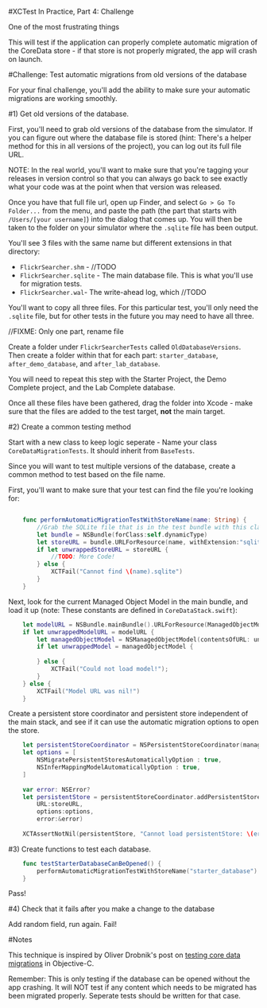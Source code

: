 #XCTest In Practice, Part 4: Challenge

One of the most frustrating things

This will test if the application can properly complete automatic migration of the  CoreData store - if that store is not properly migrated, the app will crash on launch.


#Challenge: Test automatic migrations from old versions of the database

For your final challenge, you'll add the ability to make sure your automatic migrations are working smoothly. 

#1) Get old versions of the database. 

First, you'll need to grab old versions of the database from the simulator. If you can figure out where the database file is stored (hint: There's a helper method for this in all versions of the project), you can log  out its full file URL. 

NOTE: In the real world, you'll want to make sure that you're tagging your releases in version control so that you can always go back to see exactly what your code was at the point when that version was released. 

Once you have that full file url, open up Finder, and select `Go > Go To Folder...` from the menu, and paste the path (the part that starts with `/Users/[your username]`) into the dialog that comes up. You will then be taken to the folder on your simulator where the `.sqlite` file has been output. 

You'll see 3 files with the same name but different extensions in that directory: 

- `FlickrSearcher.shm` - //TODO
- `FlickrSearcher.sqlite` - The main database file. This is what you'll use for migration tests.
- `FlickrSearcher.wal`- The write-ahead log, which //TODO

You'll want to copy all three files. For this particular test, you'll only need the `.sqlite` file, but for other tests in the future you may need to have all three. 

//FIXME: Only one part, rename file

Create a folder under `FlickrSearcherTests` called `OldDatabaseVersions`. Then create a folder within that for each part: `starter_database`, `after_demo_database`, and `after_lab_database`. 

You will need to repeat this step with the Starter Project, the Demo Complete project, and the Lab Complete database. 

Once all these files have been gathered, drag the folder into Xcode - make sure that the files are added to the test target, **not** the main target. 


#2) Create a common testing method

Start with a new class to keep logic seperate - Name your class `CoreDataMigrationTests`. It should inherit from `BaseTests`. 

Since you will want to test multiple versions of the database, create a common method to test based on the file name. 

First, you'll want to make sure that your test can find the file you're looking for: 


```swift

    func performAutomaticMigrationTestWithStoreName(name: String) {
        //Grab the SQLite file that is in the test bundle with this class
        let bundle = NSBundle(forClass:self.dynamicType)
        let storeURL = bundle.URLForResource(name, withExtension:"sqlite")
        if let unwrappedStoreURL = storeURL {
			//TODO: More Code!            
        } else {
            XCTFail("Cannot find \(name).sqlite")
        }
    }
```

Next, look for the current Managed Object Model in the main bundle, and load it up (note: These constants are defined in `CoreDataStack.swift`): 

```swift
	let modelURL = NSBundle.mainBundle().URLForResource(ManagedObjectModelName, withExtension:ManagedObjectModelExtension)
	if let unwrappedModelURL = modelURL {
	    let managedObjectModel = NSManagedObjectModel(contentsOfURL: unwrappedModelURL)
	    if let unwrappedModel = managedObjectModel {
	
	    } else {
	        XCTFail("Could not load model!");
	    }
	} else {
	    XCTFail("Model URL was nil!")
	}
```

Create a persistent store coordinator and persistent store independent of the main stack, and see if it can use the automatic migration options to open the store. 
```swift
	let persistentStoreCoordinator = NSPersistentStoreCoordinator(managedObjectModel: unwrappedModel)
	let options = [
	    NSMigratePersistentStoresAutomaticallyOption : true,
	    NSInferMappingModelAutomaticallyOption : true,
	]
	
	var error: NSError?
	let persistentStore = persistentStoreCoordinator.addPersistentStoreWithType(NSSQLiteStoreType, configuration:nil,
	    URL:storeURL,
	    options:options,
	    error:&error)
	
	XCTAssertNotNil(persistentStore, "Cannot load persistentStore: \(error)");
```
#3) Create functions to test each database.

```swift
    func testStarterDatabaseCanBeOpened() {
        performAutomaticMigrationTestWithStoreName("starter_database")
    }
```

Pass!

#4) Check that it fails after you make a change to the database

Add random field, run again. Fail!

#Notes

This technique is inspired by Oliver Drobnik's post on [testing core data migrations](http://www.cocoanetics.com/2013/01/unit-testing-coredata-migrations/) in Objective-C. 

Remember: This is only testing if the database can be opened without the app crashing. It will NOT test if any content which needs to be migrated has been migrated properly. Seperate tests should be written for that case. 